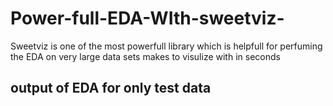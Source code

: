 # Power-full-EDA-WIth-sweetviz-
Sweetviz is one of the most powerfull library which is helpfull for perfuming the EDA on very large data sets makes to visulize with in seconds
## output of EDA for only test data
